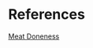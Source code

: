 References
=========


[Meat Doneness](http://www.tonychor.com/2011/01/chinese-steak-doneness-system.html#.WtknOS7waUk)
